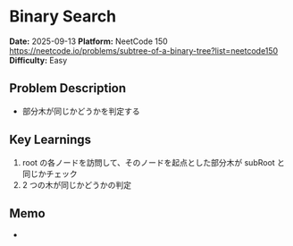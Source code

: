 # Binary Search

**Date:** 2025-09-13
**Platform:** NeetCode 150 https://neetcode.io/problems/subtree-of-a-binary-tree?list=neetcode150
**Difficulty:** Easy

## Problem Description

- 部分木が同じかどうかを判定する

## Key Learnings

1. root の各ノードを訪問して、そのノードを起点とした部分木が subRoot と同じかチェック
2. 2 つの木が同じかどうかの判定

## Memo

-

